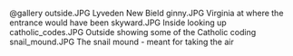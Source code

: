 @gallery
outside.JPG		Lyveden New Bield
ginny.JPG		Virginia at where the entrance would have been
skyward.JPG		Inside looking up
catholic_codes.JPG		Outside showing some of the Catholic coding
snail_mound.JPG		The snail mound - meant for taking the air
